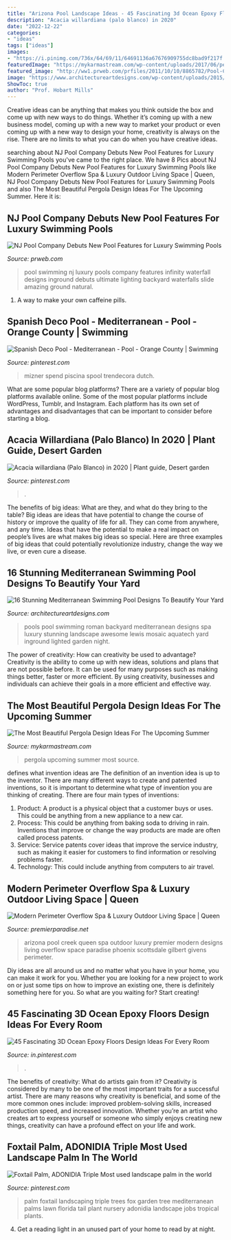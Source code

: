 ```yaml
---
title: "Arizona Pool Landscape Ideas - 45 Fascinating 3d Ocean Epoxy Floors Design Ideas For Every Room"
description: "Acacia willardiana (palo blanco) in 2020"
date: "2022-12-22"
categories:
- "ideas"
tags: ["ideas"]
images:
- "https://i.pinimg.com/736x/64/69/11/64691136a67676909755dc8bad9f217f.jpg"
featuredImage: "https://mykarmastream.com/wp-content/uploads/2017/06/pergola-9.jpg"
featured_image: "http://ww1.prweb.com/prfiles/2011/10/10/8865782/Pool-Company-NJ.jpg"
image: "https://www.architectureartdesigns.com/wp-content/uploads/2015/05/169.jpg"
ShowToc: true
author: "Prof. Hobart Mills"
---
```



Creative ideas can be anything that makes you think outside the box and come up with new ways to do things. Whether it’s coming up with a new business model, coming up with a new way to market your product or even coming up with a new way to design your home, creativity is always on the rise. There are no limits to what you can do when you have creative ideas.

	

		
searching about NJ Pool Company Debuts New Pool Features for Luxury Swimming Pools you've came to the right place. We have 8 Pics about NJ Pool Company Debuts New Pool Features for Luxury Swimming Pools like Modern Perimeter Overflow Spa &amp; Luxury Outdoor Living Space | Queen, NJ Pool Company Debuts New Pool Features for Luxury Swimming Pools and also The Most Beautiful Pergola Design Ideas For The Upcoming Summer. Here it is:
		
    
## NJ Pool Company Debuts New Pool Features For Luxury Swimming Pools

<img loading=lazy src="http://ww1.prweb.com/prfiles/2011/10/10/8865782/Pool-Company-NJ.jpg" onerror="this.onerror=null;this.src='https://tse2.mm.bing.net/th?id=OIP.3MXd-HRuqYJ3sEPlBRw6cQHaE6&amp;pid=15.1';" alt="NJ Pool Company Debuts New Pool Features for Luxury Swimming Pools">

_Source: prweb.com_

>pool swimming nj luxury pools company features infinity waterfall designs inground debuts ultimate lighting backyard waterfalls slide amazing ground natural. 

	

1. A way to make your own caffeine pills.

    
## Spanish Deco Pool - Mediterranean - Pool - Orange County | Swimming

<img loading=lazy src="https://i.pinimg.com/originals/46/9d/17/469d171c5db7c673737739172df55b2e.jpg" onerror="this.onerror=null;this.src='https://tse2.mm.bing.net/th?id=OIP.kL30CSGEp23EVBs4e4rXYAHaLN&amp;pid=15.1';" alt="Spanish Deco Pool - Mediterranean - Pool - Orange County | Swimming">

_Source: pinterest.com_

>mizner spend piscina spool trendecora dutch. 

	

What are some popular blog platforms?
There are a variety of popular blog platforms available online. Some of the most popular platforms include WordPress, Tumblr, and Instagram. Each platform has its own set of advantages and disadvantages that can be important to consider before starting a blog.

    
## Acacia Willardiana (Palo Blanco) In 2020 | Plant Guide, Desert Garden

<img loading=lazy src="https://i.pinimg.com/736x/c9/7a/cb/c97acb4b0a2d540dad21a01a6aa270a5.jpg" onerror="this.onerror=null;this.src='https://tse1.mm.bing.net/th?id=OIP.RAufvNmJNtWLktHg8UMjkQAAAA&amp;pid=15.1';" alt="Acacia willardiana (Palo Blanco) in 2020 | Plant guide, Desert garden">

_Source: pinterest.com_

>. 

	

The benefits of big ideas: What are they, and what do they bring to the table?
Big ideas are ideas that have potential to change the course of history or improve the quality of life for all. They can come from anywhere, and any time. Ideas that have the potential to make a real impact on people’s lives are what makes big ideas so special. Here are three examples of big ideas that could potentially revolutionize industry, change the way we live, or even cure a disease.

    
## 16 Stunning Mediterranean Swimming Pool Designs To Beautify Your Yard

<img loading=lazy src="https://www.architectureartdesigns.com/wp-content/uploads/2015/05/169.jpg" onerror="this.onerror=null;this.src='https://tse4.mm.bing.net/th?id=OIP.9UHg1k7OLC7KljHrayhU4QHaE7&amp;pid=15.1';" alt="16 Stunning Mediterranean Swimming Pool Designs To Beautify Your Yard">

_Source: architectureartdesigns.com_

>pools pool swimming roman backyard mediterranean designs spa luxury stunning landscape awesome lewis mosaic aquatech yard inground lighted garden night. 

	

The power of creativity: How can creativity be used to advantage?
Creativity is the ability to come up with new ideas, solutions and plans that are not possible before. It can be used for many purposes such as making things better, faster or more efficient. By using creativity, businesses and individuals can achieve their goals in a more efficient and effective way.

    
## The Most Beautiful Pergola Design Ideas For The Upcoming Summer

<img loading=lazy src="https://mykarmastream.com/wp-content/uploads/2017/06/pergola-9.jpg" onerror="this.onerror=null;this.src='https://tse3.mm.bing.net/th?id=OIP.JOVGOdRfBCvJDHWfuUO3IQHaKW&amp;pid=15.1';" alt="The Most Beautiful Pergola Design Ideas For The Upcoming Summer">

_Source: mykarmastream.com_

>pergola upcoming summer most source. 

	

defines what invention ideas are
The definition of an invention idea is up to the inventor. 
There are many different ways to create and patented inventions, so it is important to determine what type of invention you are thinking of creating. There are four main types of inventions: 
1) Product: A product is a physical object that a customer buys or uses. This could be anything from a new appliance to a new car. 
2) Process: This could be anything from baking soda to driving in rain. Inventions that improve or change the way products are made are often called process patents. 
3) Service: Service patents cover ideas that improve the service industry, such as making it easier for customers to find information or resolving problems faster. 
4) Technology: This could include anything from computers to air travel.

    
## Modern Perimeter Overflow Spa &amp; Luxury Outdoor Living Space | Queen

<img loading=lazy src="https://premierparadise.net/wp-content/uploads/pool-designs-premier-paradise-scottsdale-gilbert-queen-creek-phoenix-arizona-givens-7-w-2000x1335.jpg" onerror="this.onerror=null;this.src='https://tse3.mm.bing.net/th?id=OIP.zd9K2K8tzA83l9BnCCq5PQHaE8&amp;pid=15.1';" alt="Modern Perimeter Overflow Spa &amp; Luxury Outdoor Living Space | Queen">

_Source: premierparadise.net_

>arizona pool creek queen spa outdoor luxury premier modern designs living overflow space paradise phoenix scottsdale gilbert givens perimeter. 

	

Diy ideas are all around us and no matter what you have in your home, you can make it work for you. Whether you are looking for a new project to work on or just some tips on how to improve an existing one, there is definitely something here for you. So what are you waiting for? Start creating!

    
## 45 Fascinating 3D Ocean Epoxy Floors Design Ideas For Every Room

<img loading=lazy src="https://i.pinimg.com/736x/64/69/11/64691136a67676909755dc8bad9f217f.jpg" onerror="this.onerror=null;this.src='https://tse1.mm.bing.net/th?id=OIP.qPZiuS0W_ICuZ_EJGb_WRgHaJ9&amp;pid=15.1';" alt="45 Fascinating 3D Ocean Epoxy Floors Design Ideas For Every Room">

_Source: in.pinterest.com_

>. 

	

The benefits of creativity: What do artists gain from it?
Creativity is considered by many to be one of the most important traits for a successful artist. There are many reasons why creativity is beneficial, and some of the more common ones include: improved problem-solving skills, increased production speed, and increased innovation. Whether you’re an artist who creates art to express yourself or someone who simply enjoys creating new things, creativity can have a profound effect on your life and work.

    
## Foxtail Palm, ADONIDIA Triple Most Used Landscape Palm In The World

<img loading=lazy src="https://i.pinimg.com/736x/ce/6c/1b/ce6c1b444b65a2f1274f661fec95bd6b--foxtail-palm-mediterranean-garden.jpg" onerror="this.onerror=null;this.src='https://tse2.mm.bing.net/th?id=OIP.ZHAKVTv5gLd2G0_5jxxm-QAAAA&amp;pid=15.1';" alt="Foxtail Palm, ADONIDIA Triple Most used landscape palm in the world">

_Source: pinterest.com_

>palm foxtail landscaping triple trees fox garden tree mediterranean palms lawn florida tail plant nursery adonidia landscape jobs tropical plants. 

	

4. Get a reading light in an unused part of your home to read by at night.


